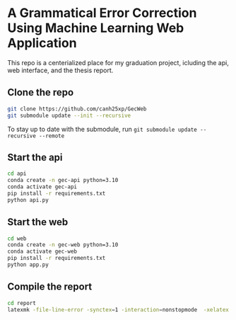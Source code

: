 # A Grammatical Error Correction Using Machine Learning Web Application

This repo is a centerialized place for my graduation project, icluding the api, web interface, and the thesis report.

## Clone the repo

```sh
git clone https://github.com/canh25xp/GecWeb
git submodule update --init --recursive
```

To stay up to date with the submodule, run `git submodule update --recursive --remote`

## Start the api

```sh
cd api
conda create -n gec-api python=3.10
conda activate gec-api
pip install -r requirements.txt
python api.py
```

## Start the web

```sh
cd web
conda create -n gec-web python=3.10
conda activate gec-web
pip install -r requirements.txt
python app.py
```

## Compile the report

```sh
cd report
latexmk -file-line-error -synctex=1 -interaction=nonstopmode  -xelatex -outdir=build main.tex
```
